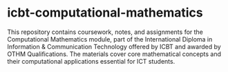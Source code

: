 # icbt-computational-mathematics
This repository contains coursework, notes, and assignments for the Computational Mathematics module, part of the International Diploma in Information &amp; Communication Technology offered by ICBT and awarded by OTHM Qualifications. The materials cover core mathematical concepts and their computational applications essential for ICT students.
